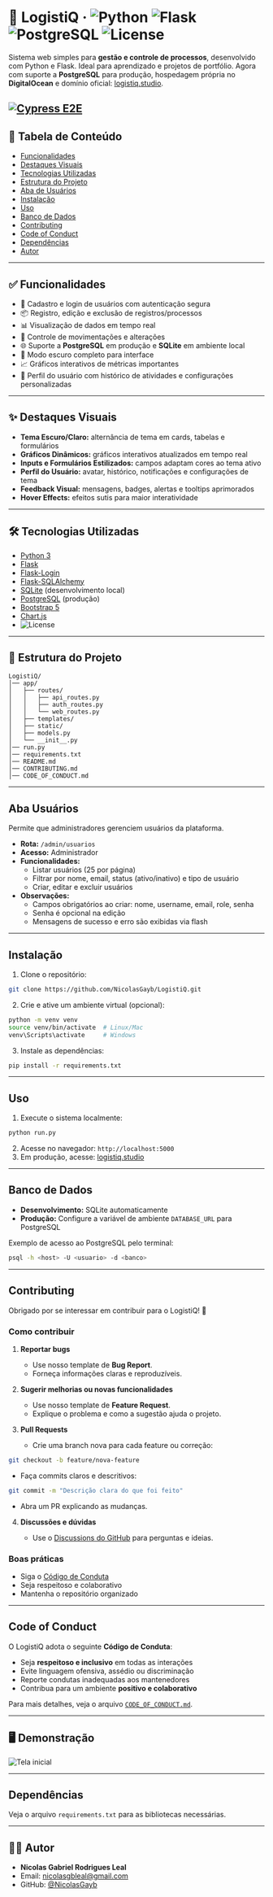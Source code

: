 # 🧮 LogistiQ · ![Python](https://img.shields.io/badge/Python-3.10-blue) ![Flask](https://img.shields.io/badge/Flask-2.3-lightgrey) ![PostgreSQL](https://img.shields.io/badge/PostgreSQL-15-blue) ![License](https://img.shields.io/badge/License-MIT-green)

Sistema web simples para **gestão e controle de processos**, desenvolvido com Python e Flask. Ideal para aprendizado e projetos de portfólio.
Agora com suporte a **PostgreSQL** para produção, hospedagem própria no **DigitalOcean** e domínio oficial: [logistiq.studio](https://logistiq.studio).

[![Cypress E2E](https://github.com/NicolasGayb/LogistiQ/actions/workflows/ci.yml/badge.svg)](https://nicolasgayb.github.io/LogistiQ/)
---

## 📑 Tabela de Conteúdo

* [Funcionalidades](#funcionalidades)
* [Destaques Visuais](#destaques-visuais)
* [Tecnologias Utilizadas](#tecnologias-utilizadas)
* [Estrutura do Projeto](#estrutura-do-projeto)
* [Aba de Usuários](#aba-de-usuarios)
* [Instalação](#instalação)
* [Uso](#uso)
* [Banco de Dados](#banco-de-dados)
* [Contributing](#contributing)
* [Code of Conduct](#code-of-conduct)
* [Dependências](#dependências)
* [Autor](#autor)

---

## ✅ Funcionalidades

* 👤 Cadastro e login de usuários com autenticação segura
* 📦 Registro, edição e exclusão de registros/processos
* 📊 Visualização de dados em tempo real
* 🔄 Controle de movimentações e alterações
* 🌐 Suporte a **PostgreSQL** em produção e **SQLite** em ambiente local
* 🌙 Modo escuro completo para interface
* 📈 Gráficos interativos de métricas importantes
* 📝 Perfil do usuário com histórico de atividades e configurações personalizadas

---

## ✨ Destaques Visuais

* **Tema Escuro/Claro:** alternância de tema em cards, tabelas e formulários
* **Gráficos Dinâmicos:** gráficos interativos atualizados em tempo real
* **Inputs e Formulários Estilizados:** campos adaptam cores ao tema ativo
* **Perfil do Usuário:** avatar, histórico, notificações e configurações de tema
* **Feedback Visual:** mensagens, badges, alertas e tooltips aprimorados
* **Hover Effects:** efeitos sutis para maior interatividade

---

## 🛠 Tecnologias Utilizadas

* [Python 3](https://www.python.org/)
* [Flask](https://flask.palletsprojects.com/)
* [Flask-Login](https://flask-login.readthedocs.io/)
* [Flask-SQLAlchemy](https://flask-sqlalchemy.palletsprojects.com/)
* [SQLite](https://www.sqlite.org/index.html) (desenvolvimento local)
* [PostgreSQL](https://www.postgresql.org/) (produção)
* [Bootstrap 5](https://getbootstrap.com/)
* [Chart.js](https://www.chartjs.org/)
* ![License](https://img.shields.io/badge/License-MIT-green)

---

## 🚀 Estrutura do Projeto

```
LogistiQ/
│── app/
│   ├── routes/
│   │   ├── api_routes.py
│   │   ├── auth_routes.py
│   │   └── web_routes.py
│   ├── templates/
│   ├── static/
│   ├── models.py
│   └── __init__.py
│── run.py
│── requirements.txt
│── README.md
│── CONTRIBUTING.md
│── CODE_OF_CONDUCT.md
```

---

## Aba Usuários

Permite que administradores gerenciem usuários da plataforma.

- **Rota:** `/admin/usuarios`
- **Acesso:** Administrador
- **Funcionalidades:**
  - Listar usuários (25 por página)
  - Filtrar por nome, email, status (ativo/inativo) e tipo de usuário
  - Criar, editar e excluir usuários
- **Observações:**
  - Campos obrigatórios ao criar: nome, username, email, role, senha
  - Senha é opcional na edição
  - Mensagens de sucesso e erro são exibidas via flash
 
---

## Instalação

1. Clone o repositório:

```bash
git clone https://github.com/NicolasGayb/LogistiQ.git
```

2. Crie e ative um ambiente virtual (opcional):

```bash
python -m venv venv
source venv/bin/activate  # Linux/Mac
venv\Scripts\activate     # Windows
```

3. Instale as dependências:

```bash
pip install -r requirements.txt
```

---

## Uso

1. Execute o sistema localmente:

```bash
python run.py
```

2. Acesse no navegador: `http://localhost:5000`
3. Em produção, acesse: [logistiq.studio](https://logistiq.studio)

---

## Banco de Dados

* **Desenvolvimento:** SQLite automaticamente
* **Produção:** Configure a variável de ambiente `DATABASE_URL` para PostgreSQL

Exemplo de acesso ao PostgreSQL pelo terminal:

```bash
psql -h <host> -U <usuario> -d <banco>
```

---

## Contributing

Obrigado por se interessar em contribuir para o LogistiQ! 🙌

### Como contribuir

1. **Reportar bugs**

   * Use nosso template de **Bug Report**.
   * Forneça informações claras e reproduzíveis.

2. **Sugerir melhorias ou novas funcionalidades**

   * Use nosso template de **Feature Request**.
   * Explique o problema e como a sugestão ajuda o projeto.

3. **Pull Requests**

   * Crie uma branch nova para cada feature ou correção:

```bash
git checkout -b feature/nova-feature
```

* Faça commits claros e descritivos:

```bash
git commit -m "Descrição clara do que foi feito"
```

* Abra um PR explicando as mudanças.

4. **Discussões e dúvidas**

   * Use o [Discussions do GitHub](https://github.com/NicolasGayb/LogistiQ/discussions) para perguntas e ideias.

### Boas práticas

* Siga o [Código de Conduta](CODE_OF_CONDUCT.md)
* Seja respeitoso e colaborativo
* Mantenha o repositório organizado

---

## Code of Conduct

O LogistiQ adota o seguinte **Código de Conduta**:

* Seja **respeitoso e inclusivo** em todas as interações
* Evite linguagem ofensiva, assédio ou discriminação
* Reporte condutas inadequadas aos mantenedores
* Contribua para um ambiente **positivo e colaborativo**

Para mais detalhes, veja o arquivo [`CODE_OF_CONDUCT.md`](CODE_OF_CONDUCT.md).

---

## 🖥 Demonstração

![Tela inicial](app/static/demo.png)

---

## Dependências

Veja o arquivo `requirements.txt` para as bibliotecas necessárias.

---

## 👨‍💻 Autor

* **Nicolas Gabriel Rodrigues Leal**
* Email: [nicolasgbleal@gmail.com](mailto:nicolasgbleal@gmail.com)
* GitHub: [@NicolasGayb](https://github.com/NicolasGayb)
